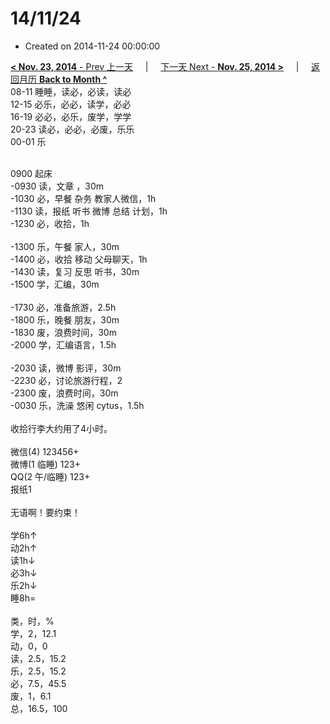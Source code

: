# 14/11/24

- Created on 2014-11-24 00:00:00

[**< Nov. 23, 2014** - Prev 上一天](_archived/lifelogs/2014/11/d23.md) &nbsp; &nbsp; | &nbsp; &nbsp; [下一天 Next - **Nov. 25, 2014 >**](_archived/lifelogs/2014/11/d25.md) &nbsp; &nbsp; |  &nbsp; &nbsp; [返回月历 **Back to Month ^**](_archived/lifelogs/2014/11/index.md)
<br/>08-11 睡睡，读必，必读，读必<br/>12-15 必乐，必必，读学，必必<br/>16-19 必必，必乐，废学，学学<br/>20-23 读必，必必，必废，乐乐<br/>00-01 乐<div><br/></div>0900 起床<br/>-0930 读，文章 ，30m<br/>-1030 必，早餐 杂务 教家人微信，1h<br/>-1130 读，报纸 听书 微博 总结 计划，1h<br/>-1230 必，收拾，1h<div><br/></div>-1300 乐，午餐 家人，30m<br/>-1400 必，收拾 移动 父母聊天，1h<br/>-1430 读，复习 反思 听书，30m<br/>-1500 学，汇编，30m<div><br/></div>-1730 必，准备旅游，2.5h<br/>-1800 乐，晚餐 朋友，30m<br/>-1830 废，浪费时间，30m<br/>-2000 学，汇编语言，1.5h<div><br/></div>-2030 读，微博 影评，30m<br/>-2230 必，讨论旅游行程，2<br/>-2300 废，浪费时间，30m<br/>-0030 乐，洗澡 悠闲 cytus，1.5h<div><br/></div>收拾行李大约用了4小时。<div><br/></div>微信(4) 123456+<br/>微博(1 临睡) 123+<br/>QQ(2 午/临睡) 123+<br/>报纸1<div><br/></div>无语啊！要约束！<div><br/></div>学6h↑ <br/>动2h↑ <br/>读1h↓ <br/>必3h↓ <br/>乐2h↓ <br/>睡8h=<div><br/></div>类，时，%<br/>学，2，12.1<br/>动，0，0<br/>读，2.5，15.2<br/>乐，2.5，15.2<br/>必，7.5，45.5<br/>废，1，6.1<br/>总，16.5，100</div>
